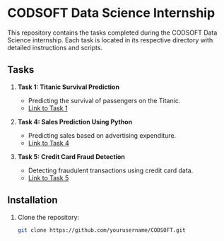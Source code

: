 # CODSOFT Data Science Internship

This repository contains the tasks completed during the CODSOFT Data Science internship. Each task is located in its respective directory with detailed instructions and scripts.

## Tasks

1. **Task 1: Titanic Survival Prediction**
   - Predicting the survival of passengers on the Titanic.
   - [Link to Task 1](./Task1.py)

2. **Task 4: Sales Prediction Using Python**
   - Predicting sales based on advertising expenditure.
   - [Link to Task 4](./task2.py)

3. **Task 5: Credit Card Fraud Detection**
   - Detecting fraudulent transactions using credit card data.
   - [Link to Task 5](./task3.py)

## Installation
1. Clone the repository:
   ```sh
   git clone https://github.com/yourusername/CODSOFT.git
